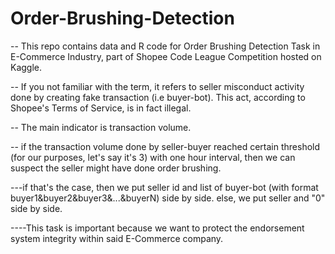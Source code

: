 # Order-Brushing-Detection 

-- This repo contains data and R code for Order Brushing Detection Task in E-Commerce Industry, part of Shopee Code League Competition hosted on Kaggle.

-- If you not familiar with the term, it refers to seller misconduct activity done by creating fake transaction (i.e buyer-bot). This act, according to Shopee's Terms of Service, is in fact illegal. 

-- The main indicator is transaction volume. 

-- if the transaction volume done by seller-buyer reached certain threshold (for our purposes, let's say it's 3) with one hour interval, then we can suspect the seller might have done order brushing. 
  
---if that's the case, then we put seller id and list of buyer-bot (with format buyer1&buyer2&buyer3&...&buyerN) side by side. else, we put seller and "0" side by side.

----This task is important because we want to protect the endorsement system integrity within said E-Commerce company. 


